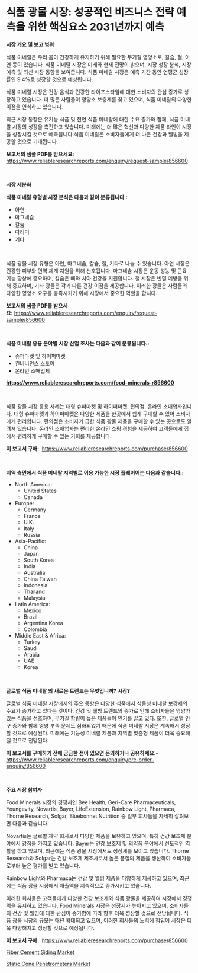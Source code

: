 <p><h1>식품 광물 시장: 성공적인 비즈니스 전략 예측을 위한 핵심요소 2031년까지 예측</h1></p><p><strong>시장 개요 및 보고 범위</strong></p>
<p><p>식품 미네랄은 우리 몸이 건강하게 유지하기 위해 필요한 무기질 영양소로, 칼슘, 철, 아연 등이 있습니다. 식품 미네랄 시장은 미래와 현재 전망이 밝으며, 시장 성장 분석, 시장 예측 및 최신 시장 동향을 보여줍니다. 식품 미네랄 시장은 예측 기간 동안 연평균 성장률인 9.4%로 성장할 것으로 예상됩니다.</p><p>식품 미네랄 시장은 건강 음식과 건강한 라이프스타일에 대한 소비자의 관심 증가로 성장하고 있습니다. 더 많은 사람들이 영양소 보충제를 찾고 있으며, 식품 미네랄의 다양한 이점을 인식하고 있습니다.</p><p>최근 시장 동향은 유기농 식품 및 천연 식품 미네랄에 대한 수요 증가와 함께, 식품 미네랄 시장의 성장을 촉진하고 있습니다. 미래에는 더 많은 혁신과 다양한 제품 라인이 시장을 성장시킬 것으로 예측됩니다.식품 미네랄은 소비자들에게 더 나은 건강과 웰빙을 제공할 것으로 기대됩니다.</p></p>
<p><strong>보고서의 샘플 PDF를 받으세요:</strong> <a href="https://www.reliableresearchreports.com/enquiry/request-sample/856600">https://www.reliableresearchreports.com/enquiry/request-sample/856600</a></p>
<p>&nbsp;</p>
<p><strong>시장 세분화</strong></p>
<p><strong>식품 미네랄 유형별 시장 분석은 다음과 같이 분류됩니다.:</strong></p>
<p><ul><li>아연</li><li>마그네슘</li><li>칼슘</li><li>다리미</li><li>기타</li></ul></p>
<p>&nbsp;</p>
<p><p>식품 광물 시장 유형은 아연, 마그네슘, 칼슘, 철, 기타로 나눌 수 있습니다. 아연 시장은 건강한 피부와 면역 체계 지원을 위해 선호됩니다. 마그네슘 시장은 운동 성능 및 근육 기능 향상에 중요하며, 칼슘은 뼈와 치아 건강을 지원합니다. 철 시장은 빈혈 예방을 위해 중요하며, 기타 광물은 각기 다른 건강 이점을 제공합니다. 이러한 광물은 사람들의 다양한 영양소 요구를 충족시키기 위해 시장에서 중요한 역할을 합니다.</p></p>
<p><strong>보고서의 샘플 PDF를 받으세요:</strong>&nbsp;<a href="https://www.reliableresearchreports.com/enquiry/request-sample/856600">https://www.reliableresearchreports.com/enquiry/request-sample/856600</a></p>
<p>&nbsp;</p>
<p><strong> 식품 미네랄 응용 분야별 시장 산업 조사는 다음과 같이 분류됩니다.:</strong></p>
<p><ul><li>슈퍼마켓 및 하이퍼마켓</li><li>컨비니언스 스토어</li><li>온라인 소매업체</li></ul></p>
<p><strong><a href="https://www.reliableresearchreports.com/food-minerals-r856600">https://www.reliableresearchreports.com/food-minerals-r856600</a></strong></p>
<p>&nbsp;</p>
<p><p>식품 광물 시장 응용 사례는 대형 슈퍼마켓 및 하이퍼마켓, 편의점, 온라인 소매업자입니다. 대형 슈퍼마켓과 하이퍼마켓은 다양한 제품을 한곳에서 쉽게 구매할 수 있어 소비자에게 편리합니다. 편의점은 소비자가 급한 식품 광물 제품을 구매할 수 있는 곳으로도 알려져 있습니다. 온라인 소매업자는 편리한 온라인 쇼핑 경험을 제공하여 고객들에게 집에서 편리하게 구매할 수 있는 기회를 제공합니다.</p></p>
<p><strong>이 보고서 구매:</strong>&nbsp; <a href="https://www.reliableresearchreports.com/purchase/856600">https://www.reliableresearchreports.com/purchase/856600</a></p>
<p>&nbsp;</p>
<p><strong>지역 측면에서 식품 미네랄 지역별로 이용 가능한 시장 플레이어는 다음과 같습니다.:</strong></p>
<p><ul>
    <li>
        North America:
        <ul>
            <li>United States</li>
            <li>Canada</li>
        </ul>
    </li>
    <li>
        Europe:
        <ul>
            <li>Germany</li>
            <li>France</li>
            <li>U.K.</li>
            <li>Italy</li>
            <li>Russia</li>
        </ul>
    </li>
    <li>
        Asia-Pacific:
        <ul>
            <li>China</li>
            <li>Japan</li>
            <li>South Korea</li>
            <li>India</li>
            <li>Australia</li>
            <li>China Taiwan</li>
            <li>Indonesia</li>
            <li>Thailand</li>
            <li>Malaysia</li>
        </ul>
    </li>
    <li>
        Latin America:
        <ul>
            <li>Mexico</li>
            <li>Brazil</li>
            <li>Argentina Korea</li>
            <li>Colombia</li>
        </ul>
    </li>
    <li>
        Middle East & Africa:
        <ul>
            <li>Turkey</li>
            <li>Saudi</li>
            <li>Arabia</li>
            <li>UAE</li>
            <li>Korea</li>
        </ul>
    </li>
    </ul></p>
<p>&nbsp;</p>
<p><strong>글로벌 식품 미네랄 의 새로운 트렌드는 무엇입니까? 시장?</strong></p>
<p><p>글로벌 식품 미네랄 시장에서의 주요 동향은 다양한 식품에서 식물성 미네랄 보강제의 수요가 증가하고 있다는 것이다. 건강 및 웰빙 트렌드의 증가로 인해 소비자들은 영양가 있는 식품을 선호하며, 무기질 함량이 높은 제품들이 인기를 끌고 있다. 또한, 글로벌 인구 증가와 함께 영양 부족 문제도 심화되었기 때문에 식품 미네랄 시장은 계속해서 성장할 것으로 예상된다. 미래에는 기능성 미네랄 제품과 지역별 맞춤형 제품이 더욱 중요해질 것으로 전망된다.</p></p>
<p><strong>이 보고서를 구매하기 전에 궁금한 점이 있으면 문의하거나 공유하세요.</strong>- <a href="https://www.reliableresearchreports.com/enquiry/pre-order-enquiry/856600">https://www.reliableresearchreports.com/enquiry/pre-order-enquiry/856600</a></p>
<p>&nbsp;</p>
<p><strong>주요 시장 참여자</strong></p>
<p><p>Food Minerals 시장의 경쟁사인 Bee Health, Geri-Care Pharmaceuticals, Youngevity, Novartis, Bayer, LifeExtension, Rainbow Light, Pharmaca, Thorne Research, Solgar, Bluebonnet Nutrition 중 일부 회사들을 자세히 살펴보면 다음과 같습니다.</p><p>Novartis는 글로벌 제약 회사로서 다양한 제품을 보유하고 있으며, 특히 건강 보조제 분야에서 강점을 가지고 있습니다. Bayer는 건강 보조제 및 의약품 분야에서 선도적인 역할을 하고 있으며, 최근에는 식품 광물 시장에서도 성장세를 보이고 있습니다. Thorne Research와 Solgar는 건강 보조제 제조사로서 높은 품질의 제품을 생산하여 소비자들로부터 높은 평가를 받고 있습니다. </p><p>Rainbow Light와 Pharmaca는 건강 및 웰빙 제품을 다양하게 제공하고 있으며, 최근에는 식품 광물 시장에서 매출액을 지속적으로 증가시키고 있습니다. </p><p>이러한 회사들은 고객들에게 다양한 건강 보조제와 식품 광물을 제공하여 시장에서 경쟁력을 유지하고 있습니다. Food Minerals 시장은 성장세가 높아지고 있으며, 소비자들의 건강 및 웰빙에 대한 관심이 증가함에 따라 향후 더욱 성장할 것으로 전망됩니다. 식품 광물 시장의 규모는 매년 확대되고 있으며, 이러한 회사들의 노력에 힘입어 시장은 더욱 다양해지고 성장할 것으로 예상됩니다.</p></p>
<p><strong>이 보고서 구매:</strong>&nbsp;&nbsp;<a href="https://www.reliableresearchreports.com/purchase/856600">https://www.reliableresearchreports.com/purchase/856600</a></p>
<p><p><a href="https://changeable-paste-463.notion.site/Fiber-Cement-Siding-Market-Size-Share-Trends-Analysis-Report-By-Application-Regional-Outlook-Co-afa258faa7354fb7aefffb3af84c8a68">Fiber Cement Siding Market</a></p><p><a href="https://github.com/PeterParrish5/Market-Research-Report-List-4/blob/main/static-cone-penetrometers-market.md">Static Cone Penetrometers Market</a></p></p>